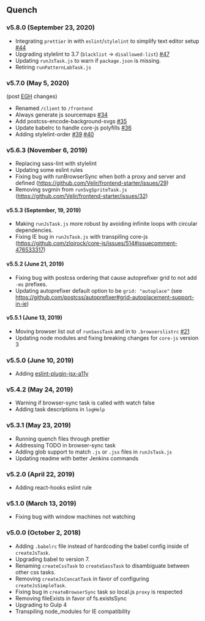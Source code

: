 ## Quench

### v5.8.0 (September 23, 2020)

- Integrating `prettier` in with `eslint`/`stylelint` to simplify text editor setup [#44](https://github.com/Velir/frontend-starter/pull/44)
- Upgrading stylelint to 3.7 (`blacklist` -> `disallowed-list`) [#47](https://github.com/Velir/frontend-starter/pull/47)
- Updating `runJsTask.js` to warn if `package.json` is missing.
- Retiring `runPatternLabTask.js`

### v5.7.0 (May 5, 2020)
(post [EGH](https://github.com/Velir/GV-HLS/) changes)

- Renamed `/client` to `/frontend`
- Always generate js sourcemaps [#34](https://github.com/Velir/frontend-starter/issues/34)
- Add postcss-encode-background-svgs [#35](https://github.com/Velir/frontend-starter/issues/35)
- Update babelrc to handle core-js polyfills [#36](https://github.com/Velir/frontend-starter/issues/36)
- Adding stylelint-order [#39](https://github.com/Velir/frontend-starter/pull/39) [#40](https://github.com/Velir/frontend-starter/issues/40)

### v5.6.3 (November 6, 2019)

- Replacing sass-lint with stylelint
- Updating some eslint rules
- Fixing bug with runBrowserSync when both a proxy and server and defined (https://github.com/Velir/frontend-starter/issues/29)
- Removing svgmin from `runSvgSpriteTask.js` (https://github.com/Velir/frontend-starter/issues/32)

#### v5.5.3 (September, 19, 2019)

- Making `runJsTask.js` more robust by avoiding infinite loops with circular dependencies.
- Fixing IE bug in `runJsTask.js` with transpiling core-js (https://github.com/zloirock/core-js/issues/514#issuecomment-476533317)

#### v5.5.2 (June 21, 2019)

- Fixing bug with postcss ordering that cause autoprefixer grid to not add `-ms` prefixes.
- Updating autoprefixer default option to be `grid: "autoplace"` (see https://github.com/postcss/autoprefixer#grid-autoplacement-support-in-ie)

#### v5.5.1 (June 13, 2019)

- Moving browser list out of `runSassTask` and in to `.browserslistrc` [#21](https://github.com/Velir/frontend-starter/issues/21)
- Updating node modules and fixing breaking changes for `core-js` version 3

### v5.5.0 (June 10, 2019)

- Adding [eslint-plugin-jsx-a11y](https://github.com/evcohen/eslint-plugin-jsx-a11y)

### v5.4.2 (May 24, 2019)

- Warning if browser-sync task is called with watch false
- Adding task descriptions in `logHelp`

### v5.3.1 (May 23, 2019)

- Running quench files through prettier
- Addressing TODO in browser-sync task
- Adding glob support to match `.js` or `.jsx` files in `runJsTask.js`
- Updating readme with better Jenkins commands

### v5.2.0 (April 22, 2019)

- Adding react-hooks eslint rule

### v5.1.0 (March 13, 2019)

- Fixing bug with window machines not watching

### v5.0.0 (October 2, 2018)

- Adding `.babelrc` file instead of hardcoding the babel config inside of `createJsTask`.
- Upgrading babel to version 7.
- Renaming `createCssTask` to `createSassTask` to disambiguate between other css tasks.
- Removing `createJsConcatTask` in favor of configuring `createJsSimpleTask`.
- Fixing bug in `createBrowserSync` task so local.js `proxy` is respected
- Removing fileExists in favor of fs.existsSync
- Upgrading to Gulp 4
- Transpiling node_modules for IE compatibility
